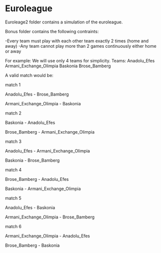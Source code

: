 # Euroleague
Euroleage2 folder contains a simulation of the euroleague.

Bonus folder contains the following contraints:

  -Every team must play with each other team exactly 2 times (home and away)
  -Any team cannot play more than 2 games continuously either home or away
  
For example:
We will use only 4 teams for simplicity.
Teams:
Anadolu_Efes
Armani_Exchange_Olimpia
Baskonia 
Brose_Bamberg


A valid match would be:
 
match 1

Anadolu_Efes - Brose_Bamberg

Armani_Exchange_Olimpia - Baskonia


match 2

Baskonia - Anadolu_Efes

Brose_Bamberg - Armani_Exchange_Olimpia


match 3

Anadolu_Efes - Armani_Exchange_Olimpia

Baskonia - Brose_Bamberg


match 4

Brose_Bamberg - Anadolu_Efes

Baskonia - Armani_Exchange_Olimpia


match 5

Anadolu_Efes - Baskonia

Armani_Exchange_Olimpia - Brose_Bamberg


match 6

Armani_Exchange_Olimpia - Anadolu_Efes

Brose_Bamberg - Baskonia



